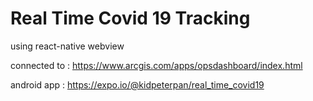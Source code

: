 # Real Time Covid 19 Tracking

using react-native webview

connected to : <a>https://www.arcgis.com/apps/opsdashboard/index.html</a>

android app : https://expo.io/@kidpeterpan/real_time_covid19
